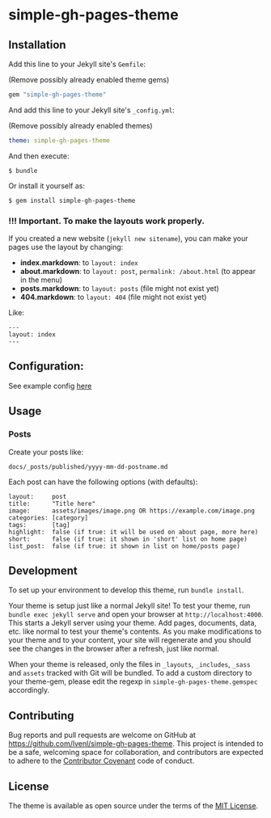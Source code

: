 # simple-gh-pages-theme

## Installation

Add this line to your Jekyll site's `Gemfile`:

(Remove possibly already enabled theme gems)

```ruby
gem "simple-gh-pages-theme"
```

And add this line to your Jekyll site's `_config.yml`:

(Remove possibly already enabled themes)

```yaml
theme: simple-gh-pages-theme
```

And then execute:

    $ bundle

Or install it yourself as:

    $ gem install simple-gh-pages-theme

### !!! Important. To make the layouts work properly.

If you created a new website (`jekyll new sitename`), you can make your pages use the layout by changing:

- **index.markdown**: to `layout: index`
- **about.markdown**: to `layout: post`, `permalink: /about.html` (to appear in the menu)
- **posts.markdown**: to `layout: posts` (file might not exist yet)
- **404.markdown**: to `layout: 404` (file might not exist yet)

Like:

```
---
layout: index
---
```

## Configuration:

See example config [here](https://github.com/LiveNL/simple-gh-pages-theme/blob/main/_config.yml)

## Usage

### Posts

Create your posts like:

```
docs/_posts/published/yyyy-mm-dd-postname.md
```

Each post can have the following options (with defaults):

```
layout:     post
title:      "Title here"
image:      assets/images/image.png OR https://example.com/image.png
categories: [category]
tags:       [tag]
highlight:  false (if true: it will be used on about page, more here)
short:      false (if true: it shown in 'short' list on home page)
list_post:  false (if true: it shown in list on home/posts page)
```

## Development

To set up your environment to develop this theme, run `bundle install`.

Your theme is setup just like a normal Jekyll site! To test your theme, run `bundle exec jekyll serve` and open your browser at `http://localhost:4000`. This starts a Jekyll server using your theme. Add pages, documents, data, etc. like normal to test your theme's contents. As you make modifications to your theme and to your content, your site will regenerate and you should see the changes in the browser after a refresh, just like normal.

When your theme is released, only the files in `_layouts`, `_includes`, `_sass` and `assets` tracked with Git will be bundled.
To add a custom directory to your theme-gem, please edit the regexp in `simple-gh-pages-theme.gemspec` accordingly.

## Contributing

Bug reports and pull requests are welcome on GitHub at https://github.com/lvenl/simple-gh-pages-theme. This project is intended to be a safe, welcoming space for collaboration, and contributors are expected to adhere to the [Contributor Covenant](https://www.contributor-covenant.org/) code of conduct.

## License

The theme is available as open source under the terms of the [MIT License](https://opensource.org/licenses/MIT).
